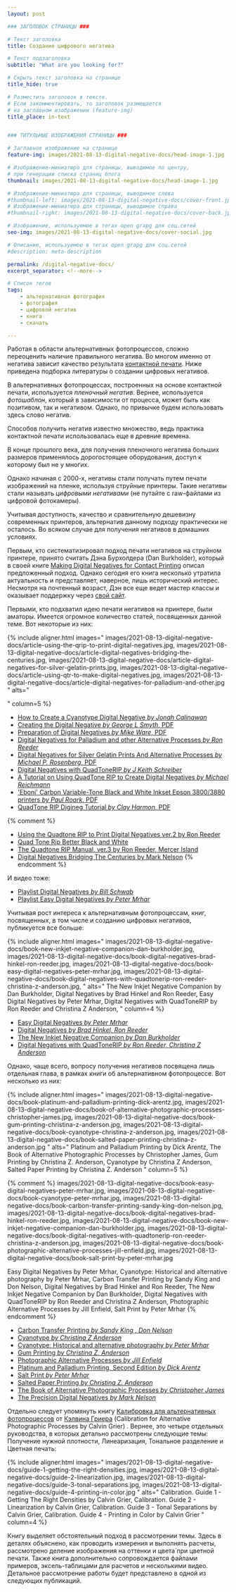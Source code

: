 ```yaml
---
layout: post

### ЗАГОЛОВОК СТРАНИЦЫ ###

# Текст заголовка
title: Создание цифрового негатива

# Текст подзаголовка
subtitle: "What are you looking for?"

# Скрыть текст заголовка на странице
title_hide: true

# Разместить заголовок в тексте.
# Если закомментировать, то заголовок размещается
# на заглавном изображении (feature-img)
title_place: in-text


### ТИТУЛЬНЫЕ ИЗОБРАЖЕНИЯ СТРАНИЦЫ ###

# Заглавное изображение на странице
feature-img: images/2021-08-13-digital-negative-docs/head-image-1.jpg

# Изображение-миниатюра для страницы, выводимое по центру,
# при генерации списка страниц блога
thumbnail: images/2021-08-13-digital-negative-docs/head-image-1.jpg

# Изображение-миниатюра для страницы, выводимое слева
#thumbnail-left: images/2021-08-13-digital-negative-docs/cover-front.jpg
# Изображение-миниатюра для страницы, выводимое справа
#thumbnail-right: images/2021-08-13-digital-negative-docs/cover-back.jpg

# Изображение, используемое в тегах open grapg для соц.сетей
seo-img: images/2021-08-13-digital-negative-docs/cover-social.jpg

# Описание, используемое в тегах open grapg для соц.сетей
#description: meta-description

permalink: /digital-negative-docs/
excerpt_separator: <!--more-->

# Список тегов
tags:
    - альтернативная фотография
    - фотография
    - цифровой негатив
    - книга
    - скачать

---
```



Работая в области альтернативных фотопроцессов, сложно переоценить наличие правильного негатива. 
Во многом именно от негатива зависит качество результата [контактной печати](https://ru.wikipedia.org/wiki/%D0%9A%D0%BE%D0%BD%D1%82%D0%B0%D0%BA%D1%82%D0%BD%D0%B0%D1%8F_%D0%BF%D0%B5%D1%87%D0%B0%D1%82%D1%8C). 
Ниже приведена подборка литературы о создании цифровых негативов.

<!--more-->

В альтернативных фотопроцессах, построенных на основе контактной печати, 
используется *пленочный негатив*. Вернее, используется *фотошаблон*, который 
в зависимости от процесса, может быть как позитивом, так и негативом. 
Однако, по привычке будем использовать здесь слово негатив.  

Способов получить негатив известно множество, ведь практика контактной 
печати использовалась еще в древние времена. 

В конце прошлого века, для получения пленочного негатива больших 
размеров применялось дорогостоящее оборудования, доступ к которому был не у многих. 

Однако начиная с 2000-х, негативы стали получать путем печати изображений на пленке, 
используя струйные принтеры. Такие негативы стали называть *цифровыми негативами* 
(не путайте с raw-файлами из цифровой фотокамеры).

Учитывая доступность, качество и сравнительную дешевизну современных принтеров, 
альтернатив данному подходу практически не осталось. 
Во всяком случае для получения негативов в домашних условиях. 

Первым, кто систематизировал подход печати негативов на струйном принтере, 
принято считать Дэна Бурхолдера (Dan Burkholder), который в своей книге 
[Making Digital Negatives for Contact Printing](https://www.amazon.com/dp/0964963868) 
описал предложенный подход.
Однако сегодня его книга несколько утратила актуальность и представляет, 
наверное, лишь исторический интерес. Несмотря на почтенный возраст, 
Дэн все еще ведет мастер классы и оказывает поддержку через 
[свой сайт](https://www.danburkholder.com/).

Первыми, кто подхватил идею печати негативов на принтере, были аматоры. 
Имеется огромное количество статей, посвященных данной теме. 
Вот некоторые из них:

{% include
    aligner.html
images="
images/2021-08-13-digital-negative-docs/article-using-the-qrip-to-print-digital-negatives.jpg,
images/2021-08-13-digital-negative-docs/article-digital-negatives-bridging-the-centuries.jpg,
images/2021-08-13-digital-negative-docs/article-digital-negatives-for-silver-gelatin-prints.jpg,
images/2021-08-13-digital-negative-docs/article-using-qtr-to-make-digital-negatives.jpg,
images/2021-08-13-digital-negative-docs/article-digital-negatives-for-palladium-and-other.jpg
"
alts="

"
column=5
%}

* [How to Create a Cyanotype Digital Negative *by Jonah Calinawan*](https://jonahcalinawan.com/blog/cyanotype-digital-negative/)
* [Creating the Digital Negative *by George L Smyth*, PDF](http://glsmyth.com/articles/creating-the-digital-negative.pdf)
* [Preparation of Digital Negatives *by Mike Ware*, PDF](https://www.mikeware.co.uk/downloads/DiginegWork.pdf)
* [Digital Negatives for Palladium and other Alternative Processes *by Ron Reeder*](https://www.thriftbooks.com/w/digital-negatives-for-palladium-and-other-alternative-processes_ron-reeder/14003099/#edition=14842192)
* [Digital Negatives for Silver Gelatin Prints And Alternative Processes *by Michael P. Rosenberg*, PDF](https://images.on-this.website/userfiles/9695/digitalnegativesforsilvergelatindarkroomprintsv15.pdf)
* [Digital Negatives with QuadToneRIP *by J Keith Schreiber*](https://jkschreiber.wordpress.com/platinumpalladium-notes/digital-negatives-with-quadtonerip/)
* [A Tutorial on Using QuadTone RIP to Create Digital Negatives *by Michael Reichmann*](https://luminous-landscape.com/a-tutorial-on-using-quadtone-rip-pc-version-to-create-digital-negatives/)
* ['Eboni' Carbon Variable-Tone Black and White Inkset Epson 3800/3880 printers *by Paul Roark*, PDF](https://www.paulroark.com/BW-Info/3880-Eboni-Variable-Tone.pdf) 
* [QuadTone RIP Digineg Tutorial *by Clay Harmon*, PDF](https://www.clayharmon.com/assets/file/qtr.pdf)


{% comment %}
* [Using the Quadtone RIP to Print Digital Negatives ver.2 by Ron Reeder]()
* [Quad Tone Rip Better Black and White]()
* [The Quadtone RIP Manual, ver.3 by Ron Reeder, Mercer Island]()
* [Digital Negatives Bridging The Centuries by Mark Nelson]()
{% endcomment %}


И видео тоже:

* [Playlist Digital Negatives *by Bill Schwab*](https://www.youtube.com/playlist?list=PL_3HStA6i1_o7El9SS1eXO7a5XiZvLBCR)
* [Playlist Easy Digital Negatives *by Peter Mrhar*](https://www.youtube.com/playlist?list=PLmrRHNMUIvt2EPPjx1-NFzva3mMtQn3hp)

Учитывая рост интереса к альтернативным фотопроцессам, книг, посвященных, 
в том числе и созданию цифровых негативов, публикуется все больше: 

{% include
    aligner.html
images="
images/2021-08-13-digital-negative-docs/book-new-inkjet-negative-companion-dan-burkholder.jpg,
images/2021-08-13-digital-negative-docs/book-digital-negatives-brad-hinkel-ron-reeder.jpg,
images/2021-08-13-digital-negative-docs/book-easy-digital-negatives-peter-mrhar.jpg,
images/2021-08-13-digital-negative-docs/book-digital-negatives-with-quadtonerip-ron-reeder-christina-z-anderson.jpg,
"
alts="
The New Inkjet Negative Companion by Dan Burkholder,
Digital Negatives by Brad Hinkel and Ron Reeder,
Easy Digital Negatives by Peter Mrhar,
Digital Negatives with QuadToneRIP by Ron Reeder and Christina Z Anderson,
"
column=4
%}

* [Easy Digital Negatives *by Peter Mrhar*](https://www.amazon.com/dp/B08L2XVH92)
* [Digital Negatives *by Brad Hinkel, Ron Reeder*](https://www.amazon.com/dp/0240808541)
* [The New Inkjet Negative Companion *by Dan Burkholder*](https://www.amazon.com/dp/0964963809)
* [Digital Negatives with QuadToneRIP *by Ron Reeder, Christina Z Anderson*](https://www.amazon.com/dp/0367862298)


Однако, чаще всего, вопросу получения негативов посвящена лишь отдельная глава, 
в рамках книги об альтернативном фотопроцессе. Вот несколько из них:

{% include
    aligner.html
images="
images/2021-08-13-digital-negative-docs/book-platinum-and-palladium-printing-dick-arentz.jpg,
images/2021-08-13-digital-negative-docs/book-of-alternative-photographic-processes-christopher-james.jpg,
images/2021-08-13-digital-negative-docs/book-gum-printing-christina-z-anderson.jpg,
images/2021-08-13-digital-negative-docs/book-cyanotype-christina-z-anderson.jpg,
images/2021-08-13-digital-negative-docs/book-salted-paper-printing-christina-z-anderson.jpg
"
alts="
Platinum and Palladium Printing by Dick Arentz,
The Book of Alternative Photographic Processes by Christopher James,
Gum Printing by Christina Z. Anderson,
Cyanotype by Christina Z Anderson,
Salted Paper Printing by Christina Z. Anderson
"
column=5
%}

{% comment %}
images/2021-08-13-digital-negative-docs/book-easy-digital-negatives-peter-mrhar.jpg,
images/2021-08-13-digital-negative-docs/book-cyanotype-peter-mrhar.jpg,
images/2021-08-13-digital-negative-docs/book-carbon-transfer-printing-sandy-king-don-nelson.jpg,
images/2021-08-13-digital-negative-docs/book-digital-negatives-brad-hinkel-ron-reeder.jpg,
images/2021-08-13-digital-negative-docs/book-new-inkjet-negative-companion-dan-burkholder.jpg,
images/2021-08-13-digital-negative-docs/book-digital-negatives-with-quadtonerip-ron-reeder-christina-z-anderson.jpg,
images/2021-08-13-digital-negative-docs/book-photographic-alternative-processes-jill-enfield.jpg,
images/2021-08-13-digital-negative-docs/book-salt-print-by-peter-mrhar.jpg

Easy Digital Negatives by Peter Mrhar,
Cyanotype: Historical and alternative photography by Peter Mrhar,
Carbon Transfer Printing by Sandy King and Don Nelson,
Digital Negatives by Brad Hinkel and Ron Reeder,
The New Inkjet Negative Companion by Dan Burkholder,
Digital Negatives with QuadToneRIP by Ron Reeder and Christina Z Anderson,
Photographic Alternative Processes by Jill Enfield,
Salt Print by Peter Mrhar
{% endcomment %}

* [Carbon Transfer Printing *by Sandy King , Don Nelson*](https://www.amazon.com/dp/1138353833)
* [Cyanotype *by Christina Z Anderson*](https://www.amazon.com/dp/1138338834)
* [Cyanotype: Historical and alternative photography *by Peter Mrhar*](https://www.amazon.com/dp/1492844594)
* [Gum Printing *by Christina Z. Anderson*](https://www.amazon.com/dp/B01H736UAG)
* [Photographic Alternative Processes *by Jill Enfield*](https://www.amazon.com/dp/1138229075)
* [Platinum and Palladium Printing, Second Edition *by Dick Arentz*](https://www.amazon.com/dp/0240806069)
* [Salt Print *by Peter Mrhar*](https://www.amazon.com/dp/B01D3C6ZBY)
* [Salted Paper Printing *by Christina Z. Anderson*](https://www.amazon.com/dp/1138280224)
* [The Book of Alternative Photographic Processes *by Christopher James*](https://www.amazon.com/dp/1285089316)
* [The Precision Digital Negatives *by Mark Nelson*](https://www.precisiondigitalnegatives.com/)


Отдельно следует упомянуть книгу 
[Калибровка для альтернативных фотопроцессов](https://thewetprint.com/digital-workshops/) 
от [Кэлвина Гриера](http://calvingrier.com/) 
(Calibration for Alternative Photographic Processes by Calvin Grier)
. Вернее, это четыре отдельных руководства, 
в которых детально рассмотрены следующие темы: Получение нужной плотности,
Линеаризация, Тональное разделение и Цветная печать:

{% include
    aligner.html
images="
images/2021-08-13-digital-negative-docs/guide-1-getting-the-right-densities.jpg,
images/2021-08-13-digital-negative-docs/guide-2-linearization.jpg,
images/2021-08-13-digital-negative-docs/guide-3-tonal-separations.jpg,
images/2021-08-13-digital-negative-docs/guide-4-printing-in-color.jpg
"
alts="
Calibration. Guide 1 - Getting The Right Densities by Calvin Grier,
Calibration. Guide 2 - Linearization by Calvin Grier,
Calibration. Guide 3 - Tonal Separations by Calvin Grier,
Calibration. Guide 4 - Printing in Color by Calvin Grier
"
column=4
%}

Книгу выделяет обстоятельный подход в рассмотрении темы. Здесь в деталях объяснено, 
как проводить измерения и выполнять расчеты, рассмотрено деление изображения 
на оттенки и цвета́ при цветной печати. Также книга дополнительно сопровождается 
файлами примеров, эксель-таблицами для расчетов и несколькими видео. 
Детальное рассмотрение работы будет представлено в одной из следующих публикаций.
